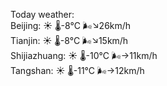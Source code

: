Today weather:  
Beijing: ☀️ 🌡️-8°C 🌬️↘26km/h  
Tianjin: ☀️ 🌡️-8°C 🌬️↘15km/h  
Shijiazhuang: ☀️ 🌡️-10°C 🌬️→11km/h  
Tangshan: ☀️ 🌡️-11°C 🌬️→12km/h  
